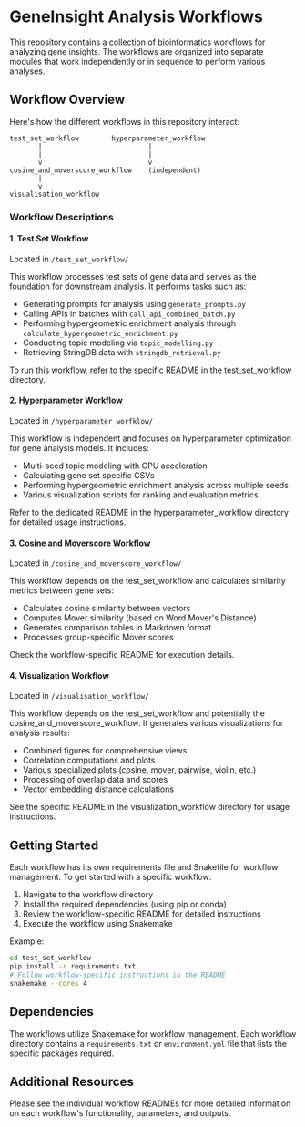 # GeneInsight Analysis Workflows

This repository contains a collection of bioinformatics workflows for analyzing gene insights. The workflows are organized into separate modules that work independently or in sequence to perform various analyses.

## Workflow Overview

Here's how the different workflows in this repository interact:

```
test_set_workflow        hyperparameter_workflow
       |                          |
       |                          |
       v                          v
cosine_and_moverscore_workflow    (independent)
       |
       v
visualisation_workflow
```

### Workflow Descriptions

#### 1. Test Set Workflow
Located in `/test_set_workflow/`

This workflow processes test sets of gene data and serves as the foundation for downstream analysis. It performs tasks such as:
- Generating prompts for analysis using `generate_prompts.py`
- Calling APIs in batches with `call_api_combined_batch.py`
- Performing hypergeometric enrichment analysis through `calculate_hypergeometric_enrichment.py`
- Conducting topic modeling via `topic_modelling.py`
- Retrieving StringDB data with `stringdb_retrieval.py`

To run this workflow, refer to the specific README in the test_set_workflow directory.

#### 2. Hyperparameter Workflow
Located in `/hyperparameter_worfklow/`

This workflow is independent and focuses on hyperparameter optimization for gene analysis models. It includes:
- Multi-seed topic modeling with GPU acceleration
- Calculating gene set specific CSVs
- Performing hypergeometric enrichment analysis across multiple seeds
- Various visualization scripts for ranking and evaluation metrics

Refer to the dedicated README in the hyperparameter_workflow directory for detailed usage instructions.

#### 3. Cosine and Moverscore Workflow
Located in `/cosine_and_moverscore_workflow/`

This workflow depends on the test_set_workflow and calculates similarity metrics between gene sets:
- Calculates cosine similarity between vectors
- Computes Mover similarity (based on Word Mover's Distance)
- Generates comparison tables in Markdown format
- Processes group-specific Mover scores

Check the workflow-specific README for execution details.

#### 4. Visualization Workflow
Located in `/visualisation_workflow/`

This workflow depends on the test_set_workflow and potentially the cosine_and_moverscore_workflow. It generates various visualizations for analysis results:
- Combined figures for comprehensive views
- Correlation computations and plots
- Various specialized plots (cosine, mover, pairwise, violin, etc.)
- Processing of overlap data and scores
- Vector embedding distance calculations

See the specific README in the visualization_workflow directory for usage instructions.

## Getting Started

Each workflow has its own requirements file and Snakefile for workflow management. To get started with a specific workflow:

1. Navigate to the workflow directory
2. Install the required dependencies (using pip or conda)
3. Review the workflow-specific README for detailed instructions
4. Execute the workflow using Snakemake

Example:
```bash
cd test_set_workflow
pip install -r requirements.txt
# Follow workflow-specific instructions in the README
snakemake --cores 4
```

## Dependencies

The workflows utilize Snakemake for workflow management. Each workflow directory contains a `requirements.txt` or `environment.yml` file that lists the specific packages required.

## Additional Resources

Please see the individual workflow READMEs for more detailed information on each workflow's functionality, parameters, and outputs.